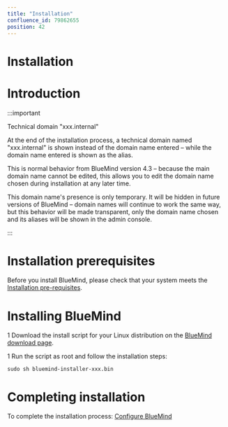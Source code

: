 ```yaml
---
title: "Installation"
confluence_id: 79862655
position: 42
---
```

# Installation


# Introduction
:::important

Technical domain "xxx.internal"

At the end of the installation process, a technical domain named "xxx.internal" is shown instead of the domain name entered – while the domain name entered is shown as the alias.

This is normal behavior from BlueMind version 4.3 – because the main domain name cannot be edited, this allows you to edit the domain name chosen during installation at any later time.

This domain name's presence is only temporary. It will be hidden in future versions of BlueMind – domain names will continue to work the same way, but this behavior will be made transparent, only the domain name chosen and its aliases will be shown in the admin console.

:::


# Installation prerequisites

Before you install BlueMind, please check that your system meets the [Installation pre-requisites](/Guide_d_installation/Prérequis_à_l_installation/).

# Installing BlueMind

1 
Download the install script for your Linux distribution on the [BlueMind download page](https://download.bluemind.net/bm-download/).

1 
Run the script as root and follow the installation steps:


```
sudo sh bluemind-installer-xxx.bin
```


# Completing installation

To complete the installation process: [Configure BlueMind](/Guide_d_installation/Configuration_post_installation/)


